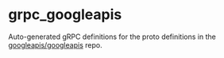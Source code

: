 # grpc_googleapis

Auto-generated gRPC definitions for the proto definitions in the [googleapis/googleapis](https://github.com/googleapis/googleapis) repo.